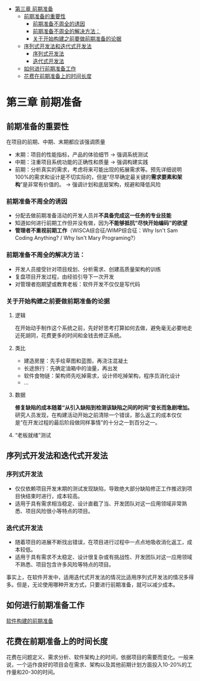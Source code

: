 <!-- TOC -->- [第三章 前期准备](#第三章-前期准备)    - [前期准备的重要性](#前期准备的重要性)        - [前期准备不周全的诱因](#前期准备不周全的诱因)        - [前期准备不周全的解决方法：](#前期准备不周全的解决方法)        - [关于开始构建之前要做前期准备的论据](#关于开始构建之前要做前期准备的论据)    - [序列式开发法和迭代式开发法](#序列式开发法和迭代式开发法)        - [序列式开发法](#序列式开发法)        - [迭代式开发法](#迭代式开发法)    - [如何进行前期准备工作](#如何进行前期准备工作)    - [花费在前期准备上的时间长度](#花费在前期准备上的时间长度)# 第三章 前期准备## 前期准备的重要性在项目的前期、中期、末期都应该强调质量- 末期：项目的性能指标，产品的体验细节 -> 强调系统测试- 中期：注重项目系统功能的正确性和质量 → 强调构建实践- 前期：分析真实的需求，考虑将来可能出现的拓展需求等。预先详细说明100%的需求和设计是不切实际的，但是“尽早确定最关键的**需求要素和架构**”是非常有价值的。 -> 强调计划和底层架构，规避和降低风险### 前期准备不周全的诱因- 分配去做前期准备活动的开发人员并**不具备完成这一任务的专业技能**- 知道如何进行前期工作但并没有做，因为**不能够抵抗“尽快开始编码”的欲望**- **管理者不重视前期工作**（WISCA综合征/WIMP综合征：Why Isn't Sam Coding Anything? / Why Isn't Mary Programing?）### 前期准备不周全的解决方法：- 开发人员接受针对项目规划、分析需求、创建高质量架构的训练- 复盘项目开发过程，由经验引导下一次开发- 对管理者抱期望或教育老板：软件开发不仅仅是写代码### 关于开始构建之前要做前期准备的论据1. 逻辑    在开始动手制作这个系统之前，先好好思考打算如何去做，避免毫无必要地走近死胡同，花费更多的时间和金钱去修正系统。2. 类比    - 建造房屋：先手绘草图和蓝图，再浇注混凝土    - 长途旅行：先确定油箱中的油量，再出发    - 软件食物链：架构师先吃掉需求，设计师吃掉架构，程序员消化设计    - ...3. 数据    **修复缺陷的成本随着“从引入缺陷到检测该缺陷之间的时间”变长而急剧增加。** 研究人员发现，在构建活动开始之前清除一个错误，那么返工的成本仅仅是“在开发过程的最后阶段做同样事情”的十分之一到百分之一。4. “老板就绪”测试## 序列式开发法和迭代式开发法### 序列式开发法- 仅仅依赖项目开发末期的测试发现缺陷，导致绝大部分缺陷修正工作推迟到项目快结束时进行，成本较高。- 适用于具有需求相当稳定、设计直截了当、开发团队对这一应用领域非常熟悉、项目风险很小等特点的项目。### 迭代式开发法- 随着项目的进展不断找出错误，在项目进行过程中一点点地吸收消化返工，成本较低。- 适用于具有需求不太稳定、设计很复杂或有挑战性、开发团队对这一应用领域不熟悉、项目包含许多风险等特点的项目。事实上，在软件开发中，适用迭代式开发法的情况比适用序列式开发法的情况多得多。但是，无论使用哪种开发方式，只要进行前期准备，就可以减少成本。## 如何进行前期准备工作[软件构建的前期准备](https://blog.csdn.net/u013105439/article/details/53416123?ops_request_misc=%257B%2522request%255Fid%2522%253A%2522164837034016780255268892%2522%252C%2522scm%2522%253A%252220140713.130102334.pc%255Fall.%2522%257D&request_id=164837034016780255268892&biz_id=0&utm_medium=distribute.pc_search_result.none-task-blog-2~all~first_rank_ecpm_v1~rank_v31_ecpm-17-53416123.142^v5^pc_search_result_control_group,143^v6^control&utm_term=%E5%A6%82%E4%BD%95%E5%81%9A%E5%A5%BD%E5%89%8D%E6%9C%9F%E5%87%86%E5%A4%87+%E8%BD%AF%E4%BB%B6%E5%BC%80%E5%8F%91&spm=1018.2226.3001.4187)## 花费在前期准备上的时间长度花费在问题定义、需求分析、软件架构上的时间，依据项目的需要而变化。一般来说，一个运作良好的项目会在需求、架构以及其他前期计划方面投入10-20%的工作量和20-30的时间。